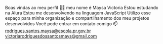Boas vindas ao meu perfil 💙💙
meu nome é Maysa Victoria
Estou estudando na Alura
Estou me desenvolvendo na linguagem JavaScript
Utilizo esse espaço para minha organização e compartilhamento dos meu projetos desenvolvidos
Você pode entrar em contato comigo 📫
rodrigues.santos.maysa@escola.pr.gov.br
victoriarodriguesdossantosmays@gmail.com
